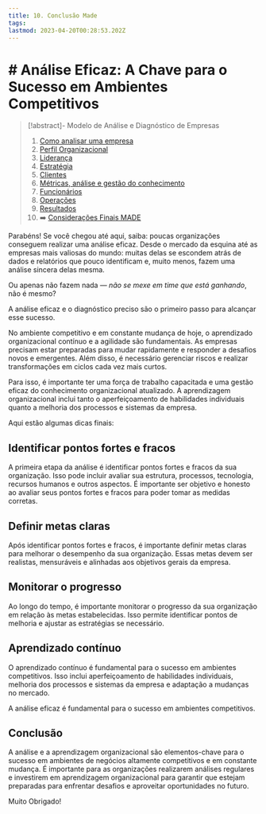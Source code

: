 ```yaml
---
title: 10. Conclusão Made
tags: 
lastmod: 2023-04-20T00:28:53.202Z
---
```

# # Análise Eficaz: A Chave para o Sucesso em Ambientes Competitivos

> [!abstract]- Modelo de Análise e Diagnóstico de Empresas 
> 
>1. [Como analisar uma empresa](Como%20analisar%20uma%20empresa.md)
>2. [Perfil Organizacional](Perfil%20Organizacional.md)
>3. [Liderança](Liderança.md)
>4. [Estratégia](Estratégia.md)
>5. [Clientes](Clientes.md)
>6. [Métricas, análise e gestão do conhecimento](Métricas,%20análise%20e%20gestão%20do%20conhecimento.md)
>7. [Funcionários](Funcionários.md)
>8. [Operações](Operações.md)
>9. [Resultados](Resultados.md)
>10. ➡️ [Considerações Finais MADE](Considerações%20Finais%20MADE.md)

Parabéns! Se você chegou até aqui, saiba: poucas organizações conseguem realizar uma análise eficaz. Desde o mercado da esquina até as empresas mais valiosas do mundo: muitas delas se escondem atrás de dados e relatórios que pouco identificam e, muito menos, fazem uma análise sincera delas mesma. 

Ou apenas não fazem nada — *não se mexe em time que está ganhando*, não é mesmo?

A análise eficaz e o diagnóstico preciso são o primeiro passo para alcançar esse sucesso.

No ambiente competitivo e em constante mudança de hoje, o aprendizado organizacional contínuo e a agilidade são fundamentais. As empresas precisam estar preparadas para mudar rapidamente e responder a desafios novos e emergentes. Além disso, é necessário gerenciar riscos e realizar transformações em ciclos cada vez mais curtos.

Para isso, é importante ter uma força de trabalho capacitada e uma gestão eficaz do conhecimento organizacional atualizado. A aprendizagem organizacional inclui tanto o aperfeiçoamento de habilidades individuais quanto a melhoria dos processos e sistemas da empresa.

Aqui estão algumas dicas finais:

## Identificar pontos fortes e fracos

A primeira etapa da análise é identificar pontos fortes e fracos da sua organização. Isso pode incluir avaliar sua estrutura, processos, tecnologia, recursos humanos e outros aspectos. É importante ser objetivo e honesto ao avaliar seus pontos fortes e fracos para poder tomar as medidas corretas.

## Definir metas claras

Após identificar pontos fortes e fracos, é importante definir metas claras para melhorar o desempenho da sua organização. Essas metas devem ser realistas, mensuráveis e alinhadas aos objetivos gerais da empresa.

## Monitorar o progresso

Ao longo do tempo, é importante monitorar o progresso da sua organização em relação às metas estabelecidas. Isso permite identificar pontos de melhoria e ajustar as estratégias se necessário.

## Aprendizado contínuo

O aprendizado contínuo é fundamental para o sucesso em ambientes competitivos. Isso inclui aperfeiçoamento de habilidades individuais, melhoria dos processos e sistemas da empresa e adaptação a mudanças no mercado.

A análise eficaz é fundamental para o sucesso em ambientes competitivos. 

## Conclusão

A análise e a aprendizagem organizacional são elementos-chave para o sucesso em ambientes de negócios altamente competitivos e em constante mudança. É importante para as organizações realizarem análises regulares e investirem em aprendizagem organizacional para garantir que estejam preparadas para enfrentar desafios e aproveitar oportunidades no futuro.

Muito Obrigado!